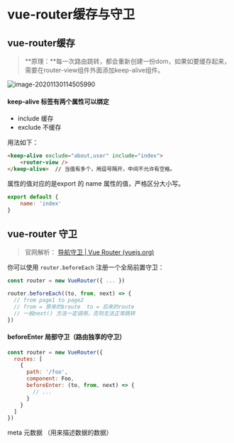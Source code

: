 # vue-router缓存与守卫

## vue-router缓存

> **原理：**每一次路由跳转，都会重新创建一份dom，如果如要缓存起来，需要在router-view组件外面添加keep-alive组件。



![image-20201130114505990](http://imgbed-xia-2.oss-cn-hangzhou.aliyuncs.com/img/image-20201130114505990.png)



#### keep-alive 标签有两个属性可以绑定

-  include 缓存 
-  exclude 不缓存

用法如下：

```html
<keep-alive exclude="about,user" include="index">
    <router-view />
</keep-alive>  // 当值有多个，用逗号隔开，中间不允许有空格。
```

属性的值对应的是export 的 name 属性的值，严格区分大小写。

```js
export default {
    name: 'index'
}
```



## vue-router 守卫

> 官网解析： [导航守卫 | Vue Router (vuejs.org)](https://router.vuejs.org/zh/guide/advanced/navigation-guards.html#全局前置守卫)

你可以使用 `router.beforeEach` 注册一个全局前置守卫：

```js
const router = new VueRouter({ ... })

router.beforeEach((to, from, next) => {
  // from page1 to page2 
  // from = 原来的$route  to = 后来的route
  // 一般next() 方法一定调用，否则无法正常跳转
})
```

#### beforeEnter 局部守卫（路由独享的守卫）

```js
const router = new VueRouter({
  routes: [
    {
      path: '/foo',
      component: Foo,
      beforeEnter: (to, from, next) => {
        // ...
      }
    }
  ]
})
```



meta 元数据 （用来描述数据的数据）





